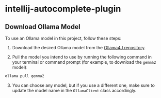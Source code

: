 # intellij-autocomplete-plugin

## Download Ollama Model
To use an Ollama model in this project, follow these steps:

1. Download the desired Ollama model from the [Ollama4J repository](https://github.com/ollama4j/ollama4j).

2. Pull the model you intend to use by running the following command in your terminal or command prompt (for example, to download the `gemma2` model):

```bash
ollama pull gemma2
```


3. You can choose any model, but if you use a different one, make sure to update the model name in the `OllamaClient` class accordingly.